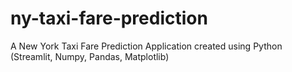 # ny-taxi-fare-prediction
A New York Taxi Fare Prediction Application created using Python (Streamlit, Numpy, Pandas, Matplotlib)
